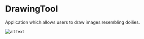 # DrawingTool
Application which allows users to draw images resembling doilies.

![alt text](http://i65.tinypic.com/2yxq7w0.png)
